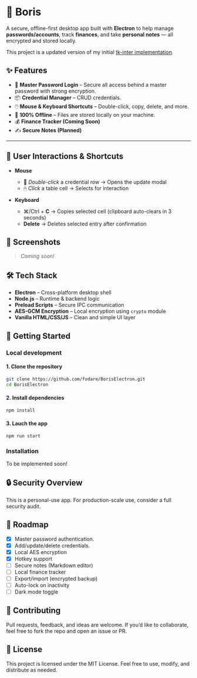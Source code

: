 # 🔐 Boris

A secure, offline-first desktop app built with **Electron** to help manage **passwords/accounts**, track **finances**, and take **personal notes** — all encrypted and stored locally.

This project is a updated version of my initial [tk-inter implementation](https://github.com/fodare/Boris).

## ✨ Features

- 🔐 **Master Password Login** – Secure all access behind a master password with strong encryption.
- 📦 **Credential Manager** – CRUD credentials.
- 🖱️ **Mouse & Keyboard Shortcuts** – Double-click, copy, delete, and more.
- 📁 **100% Offline** – Files are stored locally on your machine.
- 💰 **Finance Tracker (Coming Soon)**
- ✍️ **Secure Notes (Planned)**

---

## 🔁 User Interactions & Shortcuts

- **Mouse**
  - 🔁 *Double-click* a credential row → Opens the update modal
  - 🖱 *Click* a table cell → Selects for interaction

- **Keyboard**

  - ⌘/Ctrl + **C** → Copies selected cell (clipboard auto-clears in 3 seconds)
  - **Delete** → Deletes selected entry after confirmation

## 📸 Screenshots

> *Coming soon!*

## 🛠️ Tech Stack

- **Electron** – Cross-platform desktop shell
- **Node.js** – Runtime & backend logic
- **Preload Scripts** – Secure IPC communication
- **AES-GCM Encryption** – Local encryption using `crypto` module
- **Vanilla HTML/CSS/JS** – Clean and simple UI layer

## 🚀 Getting Started

### Local development

#### 1. Clone the repository

```bash
git clone https://github.com/fodare/BorisElectron.git
cd BorisElectron
```

#### 2. Install dependencies

```bash
npm install
```

#### 3. Lauch the app

```bash
npm run start
```

### Installation

To be implemented soon!

## 🔒 Security Overview

This is a personal-use app. For production-scale use, consider a full security audit.

## 📌 Roadmap

- [x] Master password authentication.
- [x] Add/update/delete credentials.
- [x] Local AES encryption
- [x] Hotkey support
- [ ] Secure notes (Markdown editor)
- [ ] Local finance tracker
- [ ] Export/import (encrypted backup)
- [ ] Auto-lock on inactivity
- [ ] Dark mode toggle

## 🤝 Contributing

Pull requests, feedback, and ideas are welcome. If you’d like to collaborate, feel free to fork the repo and open an issue or PR.

## 📄 License

This project is licensed under the MIT License. Feel free to use, modify, and distribute as needed.
